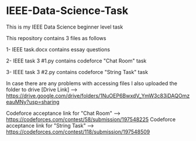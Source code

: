 # IEEE-Data-Science-Task

This is my IEEE Data Science beginner level task 

This repository contains 3 files as follows 

1- IEEE task.docx contains essay questions 

2- IEEE task 3 #1.py contains codeforce "Chat Room" task

3- IEEE task 3 #2.py contains codeforce "String Task" task

In case there are any problems with accessing files I also uploaded the folder to drive 
[Drive Link] --> https://drive.google.com/drive/folders/1NuOEP6BwxdV_YmW3c83iDAQOmzeauMNy?usp=sharing

Codeforce acceptance link for "Chat Room" --> https://codeforces.com/contest/58/submission/197548225
Codeforce acceptance link for "String Task" --> https://codeforces.com/contest/118/submission/197548509
